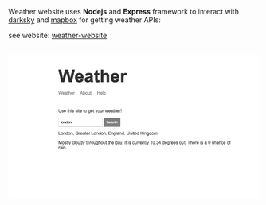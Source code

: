 Weather website uses **Nodejs** and **Express** framework to interact with [darksky](https://darksky.net) and [mapbox](https://mapbox.com) for getting weather APIs:

see website: [weather-website](https://khashayar-weather-app.herokuapp.com)<br><br>

<img src="https://raw.githubusercontent.com/khashayarsw/node3-weather-website/master/weather-screenshot.png">
